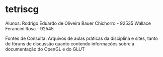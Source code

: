 # tetriscg

Alunos:
    Rodrigo Eduardo de Oliveira Bauer Chichorro - 92535
    Wallace Ferancini Rosa - 92545

Fontes de Consulta: Arquivos de aulas práticas da disciplina e sites, 
tanto de fóruns de discussão quanto contendo informações sobre a documentação do OpenGL e do GLUT
